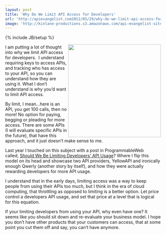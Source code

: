 ```yaml
---
layout: post
title: 'Why Do We Limit API Access for Developers'
url: 'http://apievangelist.com2012/05/29/why-do-we-limit-api-access-for-developers/'
image: 'http://kinlane-productions.s3.amazonaws.com/api-evangelist-site/blog/API-Rate-Limiting.png'
---
```

{% include JB/setup %}
<p>
     <img src="http://kinlane-productions.s3.amazonaws.com/api-evangelist/API-Rate-Limiting.png"  width="300" align="right" />
</p>
<p>
     I am putting a lot of thought into why we limit API access for developers.  I understand requiring keys to access APIs, and tracking who has access to your API, so you can understand how they are using it. What I don’t understand is why you’d want to limit API access.
</p>
<p>
     By limit, I mean...here is an API, you get 100 calls, then no more! No option for paying, begging or pleading for more access. There are some APIs (I will evaluate specific APIs in the future), that have this approach, and it just doesn’t make sense to me.
</p>
<p>
     Last year I touched on this subject with a post in ProgrammableWeb called, <a title="Should We Be Limiting Developers’ API Usage" href="http://blog.programmableweb.com/2011/06/01/should-we-be-limiting-developers-api-usage/">Should We Be Limiting Developers’ API Usage</a>? Where I flip this model on its head and showcase two API providers, YellowAPI and ironically enough Qwerly (another story by itself), and how they were actually rewarding developers for more API usage.
</p>
<p>
     I understand that in the early days, limiting access was a way to keep people from using their APIs too much, but I think in the era of cloud computing, that throttling as opposed to limiting is a better option. Let price control a developers API usage, and set that price at a level that is logical for this equation.
</p>
<p>
     If your limiting developers from using your API, why even have one? It seems like you should sit down and re-evaluate your business model. I hope you don’t have other products that your customers can access, that at some point you cut them off and say, you can’t have anymore.
</p>
